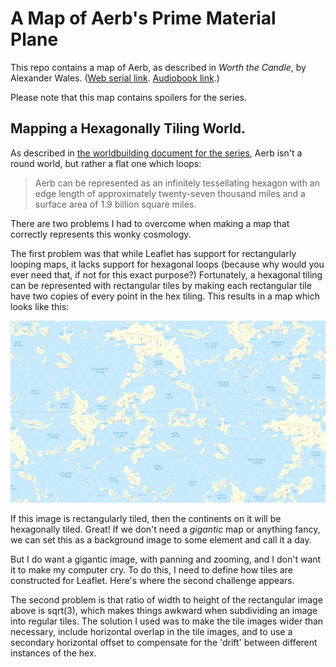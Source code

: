 # A Map of Aerb's Prime Material Plane

This repo contains a map of Aerb, as described in *Worth the Candle*, by Alexander Wales. 
([Web serial link](https://www.royalroad.com/fiction/25137/worth-the-candle). [Audiobook link](https://www.amazon.com/Worth-Candle-Through-Adversity-Book/dp/B09QH9NW9V/).)

Please note that this map contains spoilers for the series.

## Mapping a Hexagonally Tiling World.

As described in [the worldbuilding document for the series](https://archiveofourown.org/works/20629112/chapters/48985139), Aerb isn't a round world, but rather a flat one which loops:

> Aerb can be represented as an infinitely tessellating hexagon with an edge length of approximately twenty-seven thousand miles and a surface area of 1.9 billion square miles. 

There are two problems I had to overcome when making a map that correctly represents this wonky cosmology.

The first problem was that while Leaflet has support for rectangularly looping maps, it lacks support for hexagonal loops 
(because why would you ever need that, if not for this exact purpose?)
Fortunately, a hexagonal tiling can be represented with rectangular tiles by making each rectangular tile have two copies of every point in the hex tiling.
This results in a map which looks like this:

![Map of Aerb made rectangular with duplication techniques.](./aerbimg/AerbTileVerySmall.webp)

If this image is rectangularly tiled, then the continents on it will be hexagonally tiled. Great!
If we don't need a *gigantic* map or anything fancy, we can set this as a background image to some element and call it a day.

But I do want a gigantic image, with panning and zooming,
and I don't want it to make my computer cry. 
To do this, I need to define how tiles are constructed for Leaflet. 
Here's where the second challenge appears.

The second problem is that ratio of width to height of the rectangular image above is sqrt(3), which makes things awkward when subdividing an image into regular tiles.
The solution I used was to make the tile images wider than necessary, include horizontal overlap in the tile images, 
and to use a secondary horizontal offset to compensate for the 'drift' between different instances of the hex.





